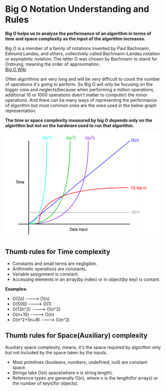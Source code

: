 # Big O Notation Understanding and Rules

**Big O helps us to analyze the performance of an algorithm in terms of time and space complexity as the input of the algorithm increases.**

Big O is a member of a family of notations invented by Paul Bachmann, Edmund Landau, and others, collectively called Bachmann–Landau notation or asymptotic notation. The letter O was chosen by Bachmann to stand for Ordnung, meaning the order of approximation.  
[Big O Wiki](https://en.wikipedia.org/wiki/Big_O_notation)  

Often algorithms are very long and will be very difficult to count the number of operations it's going to perform. So Big O will only be focusing on the bigger view and neglects(because when performing a million operations, additional 10 or 1000 operations doen't matter to computer) the minor operations. And there can be many ways of representing the performance of algorithm but most common ones are the ones used in the below graph representation.  

**The time or space complexity measured by big O depends only on the algorithm but not on the hardware used to run that algorithm.** 

![ Big O Graph ](./big-O.png)

## Thumb rules for Time complexity

* Constants and small terms are negligible.
* Arithmetic operations are constants.
* Variable assignment is constant.
* Accessing elements in an array(by index) or in object(by key) is contant.

**Examples:**
* O(2n) ----> O(n)
* O(500) ----> O(1)
* O(13n^2) ----> O(n^2)
* O(n+10) ----> O(n)
* O(n^2+5n+8) ----> O(n^2)

## Thumb rules for Space(Auxiliary) complexity
Auxiliary space complexity, means, it's the space required by algorithm only but not included by the space taken by the inputs.

* Most primitives (booleans, numbers, undefined, null) are constant space.
* Strings take O(n) space(where n is string length).
* Reference types are generally O(n), where n is the length(for arrays) or the number of keys(for objects). 
